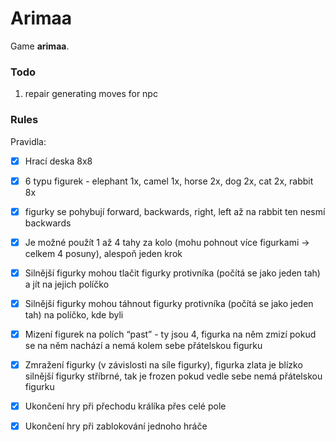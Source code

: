 # Arimaa

Game __arimaa__.


### Todo

1. repair generating moves for npc

### Rules

Pravidla:
- [x] Hrací deska 8x8
- [x] 6 typu figurek - elephant 1x, camel 1x, horse 2x, dog 2x, cat 2x, rabbit 8x
- [x] figurky se pohybují forward, backwards, right, left až na rabbit ten nesmí backwards
- [x] Je možné použít 1 až 4 tahy za kolo (mohu pohnout více figurkami -> celkem 4 posuny), alespoň jeden krok
- [x] Silnější figurky mohou tlačit figurky protivníka (počítá se jako jeden tah) a jít na jejich políčko
- [x] Silnější figurky mohou táhnout figurky protivníka (počítá se jako jeden tah) na políčko, kde byli
- [x] Mizení figurek na polích “past” - ty jsou 4, figurka na něm zmizí pokud se na něm nachází a nemá kolem sebe
  přátelskou figurku
- [x] Zmražení figurky (v závislosti na síle figurky), figurka zlata je blízko silnější figurky stříbrné, tak je frozen
  pokud vedle sebe nemá přátelskou figurku
- [x] Ukončení hry při přechodu králíka přes celé pole
- [x] Ukončení hry při zablokování jednoho hráče

